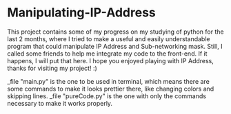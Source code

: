 # Manipulating-IP-Address
This project contains some of my progress on my studying of python for the last 2 months, where I tried to make a useful and easily  understandable program that could manipulate IP Address and Sub-networking mask. Still, I called some friends to help me integrate my code to the front-end. If it happens, I will put that here. I hope you enjoyed playing with IP Address, thanks for visiting my project! :)

_file "main.py" is the one to be used in terminal, which means there are some commands to make it looks prettier there, like changing colors and skipping lines. 
_file "pureCode.py" is the one with only the commands necessary to make it works properly.
